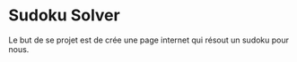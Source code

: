# Sudoku Solver

Le but de se projet est de crée une page internet qui résout un sudoku pour nous. 
